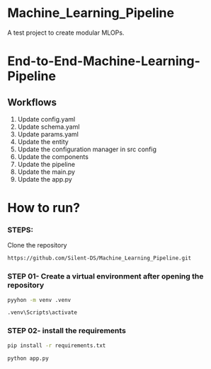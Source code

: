# Machine_Learning_Pipeline
A test project to create modular MLOPs.

# End-to-End-Machine-Learning-Pipeline


## Workflows

1. Update config.yaml
2. Update schema.yaml
3. Update params.yaml
4. Update the entity
5. Update the configuration manager in src config
6. Update the components
7. Update the pipeline 
8. Update the main.py
9. Update the app.py



# How to run?
### STEPS:

Clone the repository

```bash
https://github.com/Silent-DS/Machine_Learning_Pipeline.git
```
### STEP 01- Create a virtual environment after opening the repository

```bash
pyyhon -m venv .venv
```

```bash
.venv\Scripts\activate
```


### STEP 02- install the requirements
```bash
pip install -r requirements.txt
```


```bash
python app.py
```



